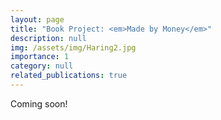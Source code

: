 ```yaml
---
layout: page
title: "Book Project: <em>Made by Money</em>"
description: null
img: /assets/img/Haring2.jpg
importance: 1
category: null
related_publications: true
---
```


Coming soon! 
